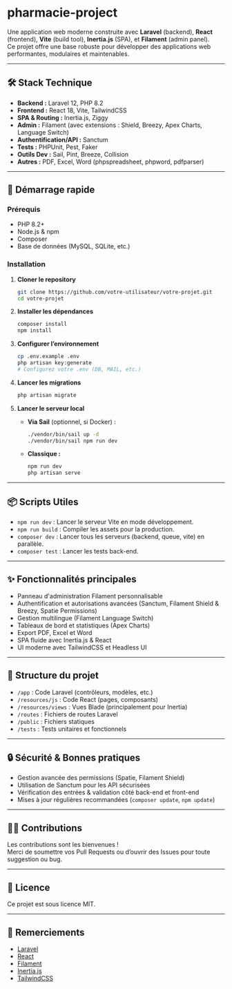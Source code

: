 # pharmacie-project
Une application web moderne construite avec **Laravel** (backend), **React** (frontend), **Vite** (build tool), **Inertia.js** (SPA), et **Filament** (admin panel).  
Ce projet offre une base robuste pour développer des applications web performantes, modulaires et maintenables.

---

## 🛠️ Stack Technique

- **Backend :** Laravel 12, PHP 8.2
- **Frontend :** React 18, Vite, TailwindCSS
- **SPA & Routing :** Inertia.js, Ziggy
- **Admin :** Filament (avec extensions : Shield, Breezy, Apex Charts, Language Switch)
- **Authentification/API :** Sanctum
- **Tests :** PHPUnit, Pest, Faker
- **Outils Dev :** Sail, Pint, Breeze, Collision
- **Autres :** PDF, Excel, Word (phpspreadsheet, phpword, pdfparser)

---

## 🚀 Démarrage rapide

### Prérequis

- PHP 8.2+
- Node.js & npm
- Composer
- Base de données (MySQL, SQLite, etc.)

### Installation

1. **Cloner le repository**
   ```bash
   git clone https://github.com/votre-utilisateur/votre-projet.git
   cd votre-projet
   ```

2. **Installer les dépendances**
   ```bash
   composer install
   npm install
   ```

3. **Configurer l’environnement**
   ```bash
   cp .env.example .env
   php artisan key:generate
   # Configurez votre .env (DB, MAIL, etc.)
   ```

4. **Lancer les migrations**
   ```bash
   php artisan migrate
   ```

5. **Lancer le serveur local**
   - **Via Sail** (optionnel, si Docker) :
     ```bash
     ./vendor/bin/sail up -d
     ./vendor/bin/sail npm run dev
     ```
   - **Classique :**
     ```bash
     npm run dev
     php artisan serve
     ```

---

## 📦 Scripts Utiles

- `npm run dev` : Lancer le serveur Vite en mode développement.
- `npm run build` : Compiler les assets pour la production.
- `composer dev` : Lancer tous les serveurs (backend, queue, vite) en parallèle.
- `composer test` : Lancer les tests back-end.

---

## ✨ Fonctionnalités principales

- Panneau d'administration Filament personnalisable
- Authentification et autorisations avancées (Sanctum, Filament Shield & Breezy, Spatie Permissions)
- Gestion multilingue (Filament Language Switch)
- Tableaux de bord et statistiques (Apex Charts)
- Export PDF, Excel et Word
- SPA fluide avec Inertia.js & React
- UI moderne avec TailwindCSS et Headless UI

---

## 📁 Structure du projet

- `/app` : Code Laravel (contrôleurs, modèles, etc.)
- `/resources/js` : Code React (pages, composants)
- `/resources/views` : Vues Blade (principalement pour Inertia)
- `/routes` : Fichiers de routes Laravel
- `/public` : Fichiers statiques
- `/tests` : Tests unitaires et fonctionnels

---

## 🔒 Sécurité & Bonnes pratiques

- Gestion avancée des permissions (Spatie, Filament Shield)
- Utilisation de Sanctum pour les API sécurisées
- Vérification des entrées & validation côté back-end et front-end
- Mises à jour régulières recommandées (`composer update`, `npm update`)

---

## 🧑‍💻 Contributions

Les contributions sont les bienvenues !  
Merci de soumettre vos Pull Requests ou d’ouvrir des Issues pour toute suggestion ou bug.

---

## 📄 Licence

Ce projet est sous licence MIT.

---

## 🙏 Remerciements

- [Laravel](https://laravel.com/)
- [React](https://react.dev/)
- [Filament](https://filamentphp.com/)
- [Inertia.js](https://inertiajs.com/)
- [TailwindCSS](https://tailwindcss.com/)
